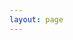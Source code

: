```yaml
---
layout: page
---
```

<script setup>
import{
    VPTeamPage,
    VPTeamPageTitle,
    VPTeamMembers,
    VPTeamPageSection
} from 'vitepress/theme'

import Brett from './assets/officers/Brett.jpg'
import DiegoM from './assets/officers/Diego.jpg'
import Javier from './assets/officers/Javier.jpg'
import Rose from './assets/officers/Rose.jpg'
import Jocelyn from './assets/officers/Jocelyn.jpg'
import Monika from './assets/officers/Monika.jpg'
import Nicole from './assets/officers/Nicole.jpg'
import Jeremiah from './assets/officers/Jeremiah.jpg'
import Gino from './assets/officers/Gino.jpg'
import Anne from './assets/officers/Anne.jpg'
import DiegoV from './assets/officers/DiegoVester.jpg'
import Betim from './assets/officers/Betim.jpg'
import Devrat from './assets/officers/Devrat.jpg'

const members = [
    {
      avatar: Brett,
        name: 'Brett',
        title: 'President',
        desc: '',
        org: 'CSEC',
    },
    {
        avatar: Rose,
        name: 'Rose Ramireze',
        title: 'Vice President',
        desc: '',
        org: 'CSEC',
        links: [
            { icon: 'linkedin', link: 'https://www.linkedin.com/in/rose-ramirez/'},
        ]
    },
    {
        avatar: DiegoM,
        name: 'Diego Martinez',
        title: 'Secretary',
        desc: '',
        org: 'CSEC',
        links: [
            { icon: 'linkedin', link: 'https://www.linkedin.com/in/diemar20'},
        ]
    },
    {
        avatar: Javier,
        name: 'Javier Cardoso',
        title: 'Web Master',
        desc: '',
        org: 'CSEC',
        links: [
            { icon: 'linkedin', link: 'https://www.linkedin.com/in/cardoso-javier/'},
        ]
    },
    {
        avatar: Jocelyn,
        name: 'Jocelyn Vazquez',
        title: 'Infra. Officer',
        desc: '',
        org: 'CSEC',
        links: [
            { icon: 'linkedin', link: 'https://www.linkedin.com/in/jocelyn-vazquez'},
        ]
    },
    {
      avatar: Monika,
        name: 'Monika Sutaria',
        title: 'Tech Devt. Officer',
        desc: '',
        org: 'CSEC',
        links: [
          { icon: 'linkedin', link: 'https://www.linkedin.com/in/monika-sutaria7/'},
        ]
    },
    {
      avatar: Nicole,
        name: 'Nicole Rodriguez',
        title: 'Event Coordinator',
        desc: '',
        org: 'CSEC',
        links: [
          { icon: 'linkedin', link: 'https://utacsec.org/www.linkedin.com/in/nicoleceline'},
        ]
    },
    {
      avatar: Jeremiah,
        name: 'Jeremiah Pitts',
        title: 'Event Planner',
        desc: '',
        org: 'CSEC',
        links: [
            { icon: 'linkedin', link: 'https://www.linkedin.com/in/jeremiahpitts/'},
        ]
    },
    {
        avatar: Gino,
        name: 'Gino De Luna',
        title: 'Social Media Officer',
        desc: '',
        org: 'CSEC',
        links: [
          { icon: 'linkedin', link: 'https://www.linkedin.com/in/gino-de-luna/'},
        ]
    },
    {
      avatar: Anne,
        name: 'Anne Nguyen',
        title: 'CTF Officer',
        desc: '',
        org: 'CSEC',
        links: [
          { icon: 'linkedin', link: 'https://www.linkedin.com/in/anne-h-nguyen/'},
        ]
    },
    {
        avatar: DiegoV,
        name: 'Diego Vester',
        title: 'Director of Fundraising',
        desc: '',
        org: 'CSEC',
        links: [
            { icon: 'linkedin', link: 'https://www.linkedin.com/in/diegovester/'},
        ]
    },
    {
      avatar: Betim,
        name: 'Betim Hodza',
        title: 'Membership Officer',
        desc: '',
        org: 'CSEC',
        links: [
          { icon: 'linkedin', link: 'https://www.linkedin.com/in/betim-hodza-17bb46253/'},
        ]
    },
    {
        avatar: Devrat,
        name: 'Devrat Patel',
        title: 'Membership Officer',
        desc: '',
        org: 'CSEC',
        links: [
            { icon: 'linkedin', link: 'https://www.linkedin.com/in/devratpatel/'},
        ]
    },
    // ... other team members
]
</script>

<VPTeamPage>
  <VPTeamPageTitle>
    <template #title>
      CSEC's Team!
    </template>
    <template #lead>
      The CyberSecurity Clubs current members! Feel free to contact us on discord for any questions or just say hi!
    </template>
  </VPTeamPageTitle>
  <VPTeamMembers
    :members="members"
  />
</VPTeamPage>